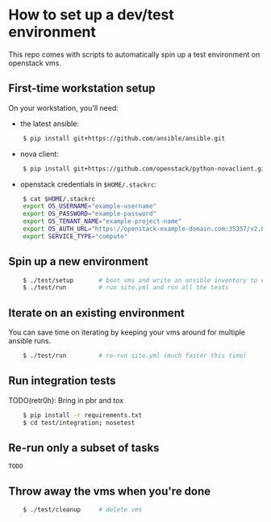 # How to set up a dev/test environment

This repo comes with scripts to automatically spin up a test environment on openstack vms.

## First-time workstation setup

On your workstation, you'll need:

  - the latest ansible:

```bash
    $ pip install git+https://github.com/ansible/ansible.git
```

  - nova client:

```bash
    $ pip install git+https://github.com/openstack/python-novaclient.git
```

  - openstack credentials in `$HOME/.stackrc`:

```bash
    $ cat $HOME/.stackrc
    export OS_USERNAME="example-username"
    export OS_PASSWORD="example-password"
    export OS_TENANT_NAME="example-project-name"
    export OS_AUTH_URL="https://openstack-example-domain.com:35357/v2.0/"
    export SERVICE_TYPE="compute"
```

## Spin up a new environment

```bash
    $ ./test/setup       # boot vms and write an ansible inventory to envs/example/hosts
    $ ./test/run         # run site.yml and run all the tests
```

## Iterate on an existing environment

You can save time on iterating by keeping your vms around for multiple ansible runs.

```bash
    $ ./test/run         # re-run site.yml (much faster this time)
```

## Run integration tests

TODO(retr0h): Bring in pbr and tox

```bash
    $ pip install -r requirements.txt
    $ cd test/integration; nosetest
```

## Re-run only a subset of tasks

    TODO

## Throw away the vms when you're done

```bash
    $ ./test/cleanup     # delete vms
```
